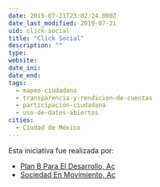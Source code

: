 ```yaml
---
date: 2019-07-21T23:02:24.000Z
date_last_modified: 2019-07-21
uid: click-social
title: "Click Social"
description: ""
type: 
website: 
date_ini: 
date_end: 
tags:
  - mapeo-ciudadano
  - transparencia-y-rendicion-de-cuentas
  - participación-ciudadana
  - uso-de-datos-abiertos
cities: 
  - Ciudad de México
---
```


Esta iniciativa fue realizada por:

- [Plan B Para El Desarrollo, Ac](/organizaciones/plan-b-para-el-desarrollo-ac)
- [Sociedad En Movimiento, Ac](/organizaciones/sociedad-en-movimiento-ac)
